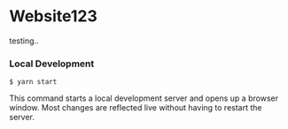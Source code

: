 # Website123

testing..

### Local Development

```
$ yarn start
```

This command starts a local development server and opens up a browser window. Most changes are reflected live without having to restart the server.
